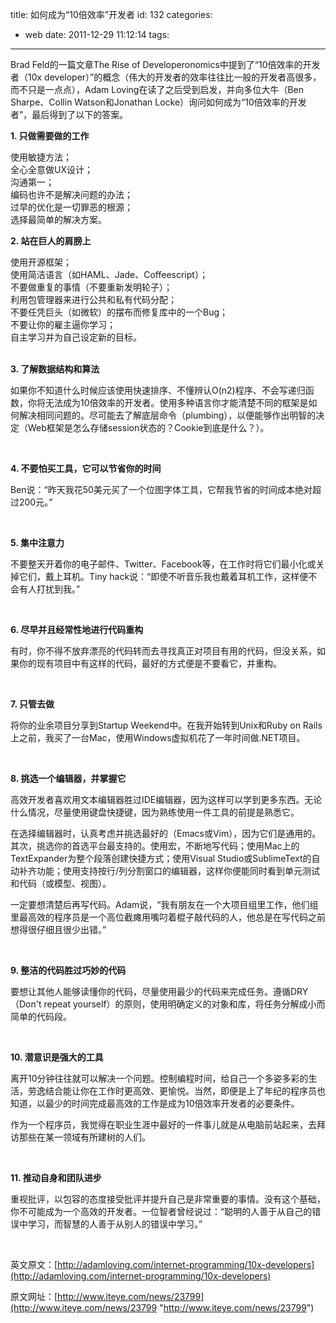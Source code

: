 title: 如何成为“10倍效率”开发者
id: 132
categories:
  - web
date: 2011-12-29 11:12:14
tags:
---

Brad Feld的一篇文章The Rise of Developeronomics中提到了“10倍效率的开发者（10x developer）”的概念（伟大的开发者的效率往往比一般的开发者高很多，而不只是一点点），Adam Loving在读了之后受到启发，并向多位大牛（Ben Sharpe、Collin Watson和Jonathan Locke）询问如何成为“10倍效率的开发者”，最后得到了以下的答案。 

**1\. 只做需要做的工作**

使用敏捷方法； 
</br>全心全意做UX设计； 
</br>沟通第一； 
</br>编码也许不是解决问题的办法； 
</br>过早的优化是一切罪恶的根源； 
</br>选择最简单的解决方案。 
</br>

**2\. 站在巨人的肩膀上**

使用开源框架； 
</br>使用简洁语言（如HAML、Jade、Coffeescript）； 
</br>不要做重复的事情（不要重新发明轮子）； 
</br>利用包管理器来进行公共和私有代码分配； 
</br>不要任凭巨头（如微软）的摆布而修复库中的一个Bug； 
</br>不要让你的雇主逼你学习； 
</br>自主学习并为自己设定新的目标。

</br>**3\. 了解数据结构和算法**

如果你不知道什么时候应该使用快速排序、不懂辨认O(n2)程序、不会写递归函数，你将无法成为10倍效率的开发者。使用多种语言你才能清楚不同的框架是如何解决相同问题的。尽可能去了解底层命令（plumbing），以便能够作出明智的决定（Web框架是怎么存储session状态的？Cookie到底是什么？）。

&nbsp;

**4\. 不要怕买工具，它可以节省你的时间**

Ben说：“昨天我花50美元买了一个位图字体工具，它帮我节省的时间成本绝对超过200元。” 

&nbsp;

**5\. 集中注意力**

不要整天开着你的电子邮件、Twitter、Facebook等，在工作时将它们最小化或关掉它们，戴上耳机。Tiny hack说：“即使不听音乐我也戴着耳机工作，这样便不会有人打扰到我。” 

&nbsp;

**6\. 尽早并且经常性地进行代码重构**

有时，你不得不放弃漂亮的代码转而去寻找真正对项目有用的代码，但没关系，如果你的现有项目中有这样的代码，最好的方式便是不要看它，并重构。 

&nbsp;

**7\. 只管去做**

将你的业余项目分享到Startup Weekend中。在我开始转到Unix和Ruby on Rails上之前，我买了一台Mac，使用Windows虚拟机花了一年时间做.NET项目。 

&nbsp;

**8\. 挑选一个编辑器，并掌握它**

高效开发者喜欢用文本编辑器胜过IDE编辑器，因为这样可以学到更多东西。无论什么情况，尽量使用键盘快捷键，因为熟练使用一件工具的前提是熟悉它。 

在选择编辑器时，认真考虑并挑选最好的（Emacs或Vim），因为它们是通用的。其次，挑选你的首选平台最支持的。使用宏，不断地写代码；使用Mac上的TextExpander为整个段落创建快捷方式；使用Visual Studio或SublimeText的自动补齐功能；使用支持按行/列分割窗口的编辑器，这样你便能同时看到单元测试和代码（或模型、视图）。 

一定要想清楚后再写代码。Adam说，“我有朋友在一个大项目组里工作，他们组里最高效的程序员是一个高位截瘫用嘴叼着棍子敲代码的人，他总是在写代码之前想得很仔细且很少出错。” 

&nbsp;

**9\. 整洁的代码胜过巧妙的代码**

要想让其他人能够读懂你的代码，尽量使用最少的代码来完成任务。遵循DRY（Don't repeat yourself）的原则，使用明确定义的对象和库，将任务分解成小而简单的代码段。 

&nbsp;

**10\. 潜意识是强大的工具**

离开10分钟往往就可以解决一个问题。控制编程时间，给自己一个多姿多彩的生活，劳逸结合能让你在工作时更高效、更愉悦。当然，即便是上了年纪的程序员也知道，以最少的时间完成最高效的工作是成为10倍效率开发者的必要条件。 

作为一个程序员，我觉得在职业生涯中最好的一件事儿就是从电脑前站起来，去拜访那些在某一领域有所建树的人们。 

&nbsp;

**11\. 推动自身和团队进步**

重视批评，以包容的态度接受批评并提升自己是非常重要的事情。没有这个基础，你不可能成为一个高效的开发者。一位智者曾经说过：“聪明的人善于从自己的错误中学习，而智慧的人善于从别人的错误中学习。” 

&nbsp;

英文原文：[http://adamloving.com/internet-programming/10x-developers](http://adamloving.com/internet-programming/10x-developers)

原文网址：[http://www.iteye.com/news/23799](http://www.iteye.com/news/23799 "http://www.iteye.com/news/23799")